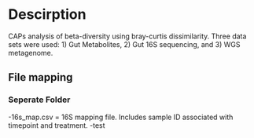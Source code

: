 # Descirption
CAPs analysis of beta-diversity using bray-curtis dissimilarity. Three data sets were used: 1) Gut Metabolites, 2) Gut 16S sequencing, and 3) WGS metagenome.

## File mapping

### Seperate Folder
-16s_map.csv = 16S mapping file. Includes sample ID associated with timepoint and treatment. 
-test
